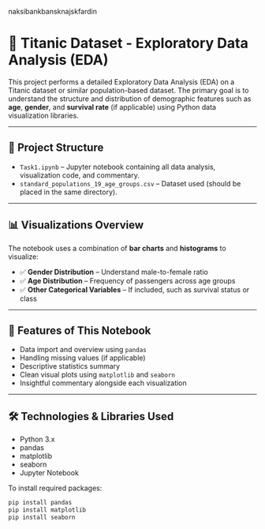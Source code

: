 naksibankbansknajskfardin

# 🚢 Titanic Dataset - Exploratory Data Analysis (EDA)

This project performs a detailed Exploratory Data Analysis (EDA) on a Titanic dataset or similar population-based dataset. The primary goal is to understand the structure and distribution of demographic features such as **age**, **gender**, and **survival rate** (if applicable) using Python data visualization libraries.

---

## 📁 Project Structure

- `Task1.ipynb` – Jupyter notebook containing all data analysis, visualization code, and commentary.
- `standard_populations_19_age_groups.csv` – Dataset used (should be placed in the same directory).

---

## 📊 Visualizations Overview

The notebook uses a combination of **bar charts** and **histograms** to visualize:

- ✅ **Gender Distribution** – Understand male-to-female ratio
- ✅ **Age Distribution** – Frequency of passengers across age groups
- ✅ **Other Categorical Variables** – If included, such as survival status or class

---

## 📌 Features of This Notebook

- Data import and overview using `pandas`
- Handling missing values (if applicable)
- Descriptive statistics summary
- Clean visual plots using `matplotlib` and `seaborn`
- Insightful commentary alongside each visualization

---

## 🛠 Technologies & Libraries Used

- Python 3.x
- pandas
- matplotlib
- seaborn
- Jupyter Notebook

To install required packages:

```bash
pip install pandas
pip install matplotlib
pip install seaborn
